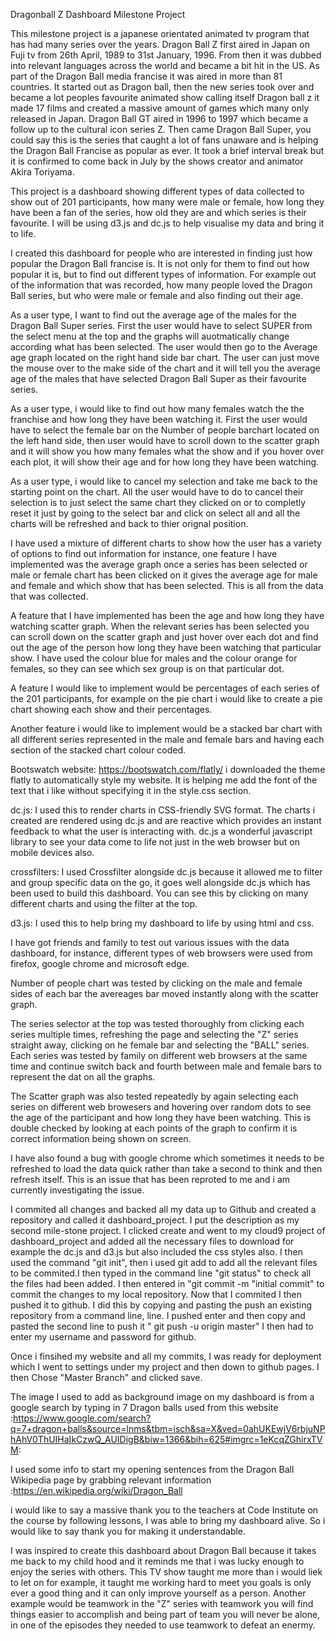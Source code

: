 Dragonball Z Dashboard Milestone Project

This milestone project is a japanese orientated animated tv program that has had many series over the years. Dragon Ball Z first aired in Japan on Fuji tv from 26th April, 1989 to 31st January, 1996.
From then it was dubbed into relevant languages across the world and became a bit hit in the US. As part of the Dragon Ball media francise it was aired in more than 81 countries. It started out as Dragon ball,
then the new series took over and became a lot peoples favourite animated show calling itself Dragon ball z it made 17 films and created a massive amount of games which many only released in Japan. Dragon Ball
GT aired in 1996 to 1997 which became a follow up to the cultural icon series Z. Then came Dragon Ball Super, you could say this is the series that caught a lot of fans unaware and is helping the Dragon Ball Francise
as popular as ever. It took a brief interval break but it is confirmed to come back in July by the shows creator and animator Akira Toriyama.

This project is a dashboard showing different types of data collected to show out of 201 participants, how many were male or female, how long they have been a fan of the series, how old they are and which series is 
their favourite. I will be using d3.js and dc.js to help visualise my data and bring it to life. 

I created this dashboard for people who are interested in finding just how popular the Dragon Ball francise is. It is not only for them to find out how popular it is, but to find out different types of information. For example
out of the information that was recorded, how many people loved the Dragon Ball series, but who were male or female and also finding out their age.

As a user type, I want to find out the average age of the males for the Dragon Ball Super series. First the user would have to select SUPER from the select menu at the top and the graphs will auotmatically change according what has been
selected. The user would then go to the Average age graph located on the right hand side bar chart. The user can just move the mouse over to the make side of the chart and it will tell you the average age of the males that have selected 
Dragon Ball Super as their favourite series.

As a user type, i would like to find out how many females watch the the franchise and how long they have been watching it. First the user would have to select the female bar on the Number of people barchart located on the left hand side,
then user would have to scroll down to the scatter graph and it will show you how many females what the show and if you hover over each plot, it will show their age and for how long they have been watching.

As a user type, i would like to cancel my selection and take me back to the starting point on the chart. All the user would have to do to cancel their selection is to just select the same chart they clicked on or to completly reset it just
by going to the select bar and click on select all and all the charts will be refreshed and back to thier orignal position.



I have used a mixture of different charts to show how the user has a variety of options to find out information for instance, one feature I have implemented was the average graph once a series has been selected or male or female chart has been
clicked on it gives the average age for male and female and which show that has been selected. This is all from the data that was collected.

A feature that I have implemented has been the age and how long they have watching scatter graph. When the relevant series has been selected you can scroll down on the scatter graph and just hover over each dot and find out the age of the person 
how long they have been watching that particular show. I have used the colour blue for males and the colour orange for females, so they can see which sex group is on that particular dot.


A feature I would like to implement would be percentages of each series of the 201 participants, for example on the pie chart i would like to create a pie chart showing each show and their percentages.

Another feature i would like to implement would be a stacked bar chart with all different series represented in the male and female bars and having each section of the stacked chart colour coded.

Bootswatch website: https://bootswatch.com/flatly/ i downloaded the theme flatly to automatically style my website. It is helping me add the font of the text that i like without specifying it in the style.css section.

dc.js: I used this to render charts in CSS-friendly SVG format. The charts i created are rendered using dc.js and are reactive which provides an instant feedback to what the user is interacting with. dc.js a wonderful javascript library to see your data come to life not
just in the web browser but on mobile devices also.

crossfilters: I used Crossfilter alongside dc.js because it allowed me to filter and group specific data on the go, it goes well alongside dc.js which has been used to build this dashboard. You can see this by clicking on many different charts and using the filter at the top.

d3.js: I used this to help bring my dashboard to life by using html and css.

I have got friends and family to test out various issues with the data dashboard, for instance, different types of web browsers were used from firefox, google chrome and microsoft edge. 

Number of people chart was tested by clicking on the male and female sides of each bar the avereages bar moved instantly along with the scatter graph. 

The series selector at the top was tested thoroughly from clicking each series multiple times, refreshing the page and selecting the "Z" series straight away, clicking on he female bar and
selecting the "BALL" series. Each series was tested by family on different web browsers at the same time and continue switch back and fourth between male and female bars to represent the dat on 
all the graphs.

The Scatter graph was also tested repeatedly by again selecting each series on different web browesers and hovering over random dots to see the age of the participant and how long they have been watching. 
This is double checked by looking at each points of the graph to confirm it is correct information being shown on screen.

I have also found a bug with google chrome which sometimes it needs to be refreshed to load the data quick rather than take a second to think and then refresh itself. This is an issue that has been reproted to me
and i am currently investigating the issue.

I commited all changes and backed all my data up to Github and created a repository and called it dashboard_project. I put the description as my second mile-stone project. I clicked create and went to my cloud9 project of dashboard_project and added all the necessary files to download for
example the dc.js and d3.js but also included the css styles also. I then used the command "git init", then i used git add to add all the relevant files to be commited.I then typed in the command line "git status" to check all the files had been added. I then entered in "git commit -m "initial commit"
to commit the changes to my local repository. Now that I commited I then pushed it to github. I did this by copying and pasting the push an existing repository from a command line, line. I pushed enter and then copy and pasted the second line to push it " git push -u origin master"
I then had to enter my username and password for github.

Once i finsihed my website and all my commits, I was ready for deployment which I went to settings under my project and then down to github pages. I then Chose "Master Branch" and clicked save.

The image I used to add as background image on my dashboard is from a google search by typing in 7 Dragon balls used from this website :https://www.google.com/search?q=7+dragon+balls&source=lnms&tbm=isch&sa=X&ved=0ahUKEwjV6rbjuNPhAhV0ThUIHaIkCzwQ_AUIDigB&biw=1366&bih=625#imgrc=1eKcqZGhirxTVM:

I used some info to start my opening sentences from the Dragon Ball Wikipedia page by grabbing relevant information :https://en.wikipedia.org/wiki/Dragon_Ball

i would like to say a massive thank you to the teachers at Code Institute on the course by following lessons, I was able to bring my dashboard alive. So i would like to say thank you for making it understandable.

I was inspired to create this dashboard about Dragon Ball because it takes me back to my child hood and it reminds me that i was lucky enough to enjoy the series with others. This TV show taught me more than i would liek to let on for example,
it taught me working hard to meet you goals is only ever a good thing and it can only improve yourself as a person. Another example would be teamwork in the "Z" series with teamwork you will find things easier to accomplish and being part of team you will never be alone,
in one of the episodes they needed to use teamwork to defeat an enermy.













